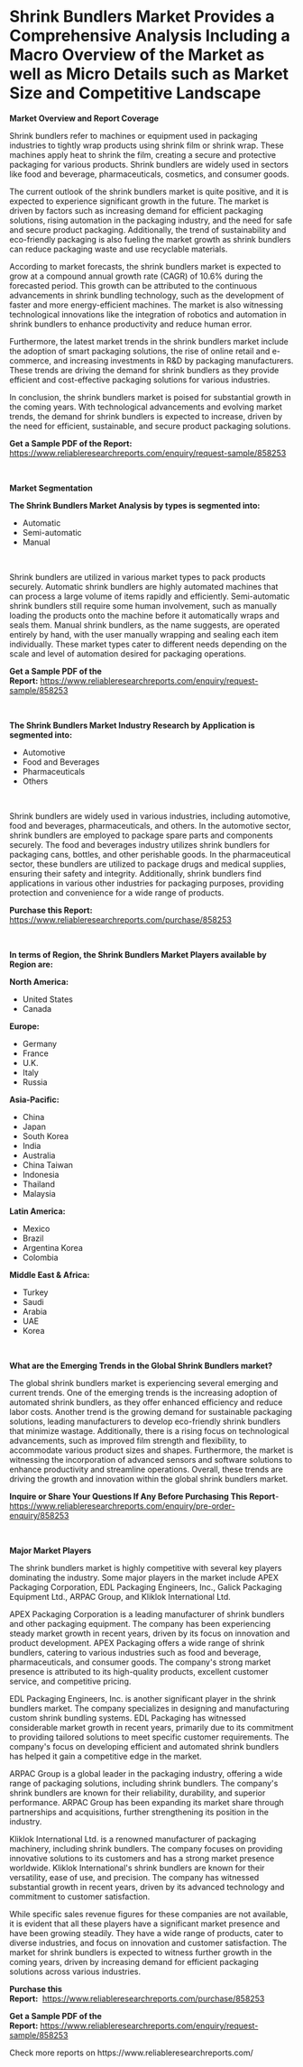 <p><h1>Shrink Bundlers Market Provides a Comprehensive Analysis Including a Macro Overview of the Market as well as Micro Details such as Market Size and Competitive Landscape</h1></p><p><strong>Market Overview and Report Coverage</strong></p>
<p><p>Shrink bundlers refer to machines or equipment used in packaging industries to tightly wrap products using shrink film or shrink wrap. These machines apply heat to shrink the film, creating a secure and protective packaging for various products. Shrink bundlers are widely used in sectors like food and beverage, pharmaceuticals, cosmetics, and consumer goods.</p><p>The current outlook of the shrink bundlers market is quite positive, and it is expected to experience significant growth in the future. The market is driven by factors such as increasing demand for efficient packaging solutions, rising automation in the packaging industry, and the need for safe and secure product packaging. Additionally, the trend of sustainability and eco-friendly packaging is also fueling the market growth as shrink bundlers can reduce packaging waste and use recyclable materials.</p><p>According to market forecasts, the shrink bundlers market is expected to grow at a compound annual growth rate (CAGR) of 10.6% during the forecasted period. This growth can be attributed to the continuous advancements in shrink bundling technology, such as the development of faster and more energy-efficient machines. The market is also witnessing technological innovations like the integration of robotics and automation in shrink bundlers to enhance productivity and reduce human error.</p><p>Furthermore, the latest market trends in the shrink bundlers market include the adoption of smart packaging solutions, the rise of online retail and e-commerce, and increasing investments in R&D by packaging manufacturers. These trends are driving the demand for shrink bundlers as they provide efficient and cost-effective packaging solutions for various industries.</p><p>In conclusion, the shrink bundlers market is poised for substantial growth in the coming years. With technological advancements and evolving market trends, the demand for shrink bundlers is expected to increase, driven by the need for efficient, sustainable, and secure product packaging solutions.</p></p>
<p><strong>Get a Sample PDF of the Report:</strong> <a href="https://www.reliableresearchreports.com/enquiry/request-sample/858253">https://www.reliableresearchreports.com/enquiry/request-sample/858253</a></p>
<p>&nbsp;</p>
<p><strong>Market Segmentation</strong></p>
<p><strong>The Shrink Bundlers Market Analysis by types is segmented into:</strong></p>
<p><ul><li>Automatic</li><li>Semi-automatic</li><li>Manual</li></ul></p>
<p>&nbsp;</p>
<p><p>Shrink bundlers are utilized in various market types to pack products securely. Automatic shrink bundlers are highly automated machines that can process a large volume of items rapidly and efficiently. Semi-automatic shrink bundlers still require some human involvement, such as manually loading the products onto the machine before it automatically wraps and seals them. Manual shrink bundlers, as the name suggests, are operated entirely by hand, with the user manually wrapping and sealing each item individually. These market types cater to different needs depending on the scale and level of automation desired for packaging operations.</p></p>
<p><strong>Get a Sample PDF of the Report:</strong>&nbsp;<a href="https://www.reliableresearchreports.com/enquiry/request-sample/858253">https://www.reliableresearchreports.com/enquiry/request-sample/858253</a></p>
<p>&nbsp;</p>
<p><strong>The Shrink Bundlers Market Industry Research by Application is segmented into:</strong></p>
<p><ul><li>Automotive</li><li>Food and Beverages</li><li>Pharmaceuticals</li><li>Others</li></ul></p>
<p>&nbsp;</p>
<p><p>Shrink bundlers are widely used in various industries, including automotive, food and beverages, pharmaceuticals, and others. In the automotive sector, shrink bundlers are employed to package spare parts and components securely. The food and beverages industry utilizes shrink bundlers for packaging cans, bottles, and other perishable goods. In the pharmaceutical sector, these bundlers are utilized to package drugs and medical supplies, ensuring their safety and integrity. Additionally, shrink bundlers find applications in various other industries for packaging purposes, providing protection and convenience for a wide range of products.</p></p>
<p><strong>Purchase this Report:</strong>&nbsp; <a href="https://www.reliableresearchreports.com/purchase/858253">https://www.reliableresearchreports.com/purchase/858253</a></p>
<p>&nbsp;</p>
<p><strong>In terms of Region, the Shrink Bundlers Market Players available by Region are:</strong></p>
<p>
    <p> <strong> North America: </strong>
        <ul>
            <li>United States</li>
            <li>Canada</li>
        </ul>
        </p> 
    <p> <strong> Europe: </strong>
        <ul>
            <li>Germany</li>
            <li>France</li>
            <li>U.K.</li>
            <li>Italy</li>
            <li>Russia</li>
        </ul>
        </p> 
    <p> <strong> Asia-Pacific: </strong>
        <ul>
            <li>China</li>
            <li>Japan</li>
            <li>South Korea</li>
            <li>India</li>
            <li>Australia</li>
            <li>China Taiwan</li>
            <li>Indonesia</li>
            <li>Thailand</li>
            <li>Malaysia</li>
        </ul>
        </p> 
    <p> <strong> Latin America: </strong>
        <ul>
            <li>Mexico</li>
            <li>Brazil</li>
            <li>Argentina Korea</li>
            <li>Colombia</li>
        </ul>
        </p> 
    <p> <strong> Middle East & Africa: </strong>
        <ul>
            <li>Turkey</li>
            <li>Saudi</li>
            <li>Arabia</li>
            <li>UAE</li>
            <li>Korea</li>
        </ul>
    </p>
    </p>
<p>&nbsp;</p>
<p><strong>What are the Emerging Trends in the Global Shrink Bundlers market?</strong></p>
<p><p>The global shrink bundlers market is experiencing several emerging and current trends. One of the emerging trends is the increasing adoption of automated shrink bundlers, as they offer enhanced efficiency and reduce labor costs. Another trend is the growing demand for sustainable packaging solutions, leading manufacturers to develop eco-friendly shrink bundlers that minimize wastage. Additionally, there is a rising focus on technological advancements, such as improved film strength and flexibility, to accommodate various product sizes and shapes. Furthermore, the market is witnessing the incorporation of advanced sensors and software solutions to enhance productivity and streamline operations. Overall, these trends are driving the growth and innovation within the global shrink bundlers market.</p></p>
<p><strong>Inquire or Share Your Questions If Any Before Purchasing This Report</strong>- <a href="https://www.reliableresearchreports.com/enquiry/pre-order-enquiry/858253">https://www.reliableresearchreports.com/enquiry/pre-order-enquiry/858253</a></p>
<p>&nbsp;</p>
<p><strong>Major Market Players</strong></p>
<p><p>The shrink bundlers market is highly competitive with several key players dominating the industry. Some major players in the market include APEX Packaging Corporation, EDL Packaging Engineers, Inc., Galick Packaging Equipment Ltd., ARPAC Group, and Kliklok International Ltd.</p><p>APEX Packaging Corporation is a leading manufacturer of shrink bundlers and other packaging equipment. The company has been experiencing steady market growth in recent years, driven by its focus on innovation and product development. APEX Packaging offers a wide range of shrink bundlers, catering to various industries such as food and beverage, pharmaceuticals, and consumer goods. The company's strong market presence is attributed to its high-quality products, excellent customer service, and competitive pricing.</p><p>EDL Packaging Engineers, Inc. is another significant player in the shrink bundlers market. The company specializes in designing and manufacturing custom shrink bundling systems. EDL Packaging has witnessed considerable market growth in recent years, primarily due to its commitment to providing tailored solutions to meet specific customer requirements. The company's focus on developing efficient and automated shrink bundlers has helped it gain a competitive edge in the market.</p><p>ARPAC Group is a global leader in the packaging industry, offering a wide range of packaging solutions, including shrink bundlers. The company's shrink bundlers are known for their reliability, durability, and superior performance. ARPAC Group has been expanding its market share through partnerships and acquisitions, further strengthening its position in the industry.</p><p>Kliklok International Ltd. is a renowned manufacturer of packaging machinery, including shrink bundlers. The company focuses on providing innovative solutions to its customers and has a strong market presence worldwide. Kliklok International's shrink bundlers are known for their versatility, ease of use, and precision. The company has witnessed substantial growth in recent years, driven by its advanced technology and commitment to customer satisfaction.</p><p>While specific sales revenue figures for these companies are not available, it is evident that all these players have a significant market presence and have been growing steadily. They have a wide range of products, cater to diverse industries, and focus on innovation and customer satisfaction. The market for shrink bundlers is expected to witness further growth in the coming years, driven by increasing demand for efficient packaging solutions across various industries.</p></p>
<p><strong>Purchase this Report:</strong>&nbsp;&nbsp;<a href="https://www.reliableresearchreports.com/purchase/858253">https://www.reliableresearchreports.com/purchase/858253</a></p>
<p></p>
<p><strong>Get a Sample PDF of the Report:</strong>&nbsp;<a href="https://www.reliableresearchreports.com/enquiry/request-sample/858253">https://www.reliableresearchreports.com/enquiry/request-sample/858253</a></p>
<p>Check more reports on https://www.reliableresearchreports.com/</p>